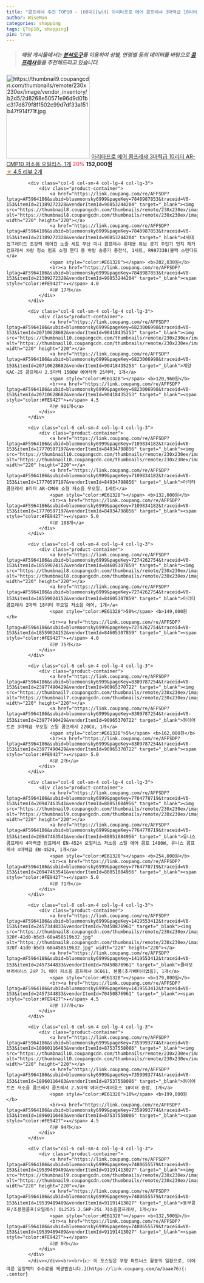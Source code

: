 ```yaml
---
title: "콤프레샤 추천 TOP10 - [60대][남녀] 아리타프로 에어 콤프레샤 3마력급 10리터 AR-CMP10 저소음 오일리스, 1개"
author: WiseMan
categories: shopping
tags: [Top10, shopping]
pin: true
---
```


> ##### 해당 게시물에서는 [**분석도구**](https://itemscout.io/)를 이용하여 **성별**, **연령별** 등의 데이터를 바탕으로 [**콤프레샤**](https://link.coupang.com/a/baae76)들을 추천해드리고 있습니다.
<div class="container"><div class="row">
            <div class="col-6 col-sm-4 col-lg-4 col-lg-3">
                <div class="product-container">
                    <a href="https://link.coupang.com/re/AFFSDP?lptag=AF5964186&subid=bluemoonsky6999&pageKey=8284172348&traceid=V0-153&itemId=23885478681&vendorItemId=90908406214" target="_blank"><img src="https://thumbnail9.coupangcdn.com/thumbnails/remote/230x230ex/image/vendor_inventory/b2d5/2d8268e50571e96d9d01bc317d879f8f1502c99d7df33a151b47f914f71f.jpg" alt="https://thumbnail9.coupangcdn.com/thumbnails/remote/230x230ex/image/vendor_inventory/b2d5/2d8268e50571e96d9d01bc317d879f8f1502c99d7df33a151b47f914f71f.jpg" width="220" height="220"></a>
                    <a href="https://link.coupang.com/re/AFFSDP?lptag=AF5964186&subid=bluemoonsky6999&pageKey=8284172348&traceid=V0-153&itemId=23885478681&vendorItemId=90908406214" target="_blank">아리타프로 에어 콤프레샤 3마력급 10리터 AR-CMP10 저소음 오일리스, 1개</a>
                    <span style="color:#E61328">20%</span> <b>152,000원</b>
                    <br><a href="https://link.coupang.com/re/AFFSDP?lptag=AF5964186&subid=bluemoonsky6999&pageKey=8284172348&traceid=V0-153&itemId=23885478681&vendorItemId=90908406214" target="_blank"><span style="color:#FE9427">★</span> 4.5
                    리뷰 2개</a>
                </div>
            </div>
            
            <div class="col-6 col-sm-4 col-lg-4 col-lg-3">
                <div class="product-container">
                    <a href="https://link.coupang.com/re/AFFSDP?lptag=AF5964186&subid=bluemoonsky6999&pageKey=7848987853&traceid=V0-153&itemId=21389272328&vendorItemId=90853244204" target="_blank"><img src="https://thumbnail8.coupangcdn.com/thumbnails/remote/230x230ex/image/vendor_inventory/55dc/98b9aea2fb2f95ba0e9956cdd3a5fbca3fc91851c4f8755f16c69e0b666a.jpg" alt="https://thumbnail8.coupangcdn.com/thumbnails/remote/230x230ex/image/vendor_inventory/55dc/98b9aea2fb2f95ba0e9956cdd3a5fbca3fc91851c4f8755f16c69e0b666a.jpg" width="220" height="220"></a>
                    <a href="https://link.coupang.com/re/AFFSDP?lptag=AF5964186&subid=bluemoonsky6999&pageKey=7848987853&traceid=V0-153&itemId=21389272328&vendorItemId=90853244204" target="_blank">4세대 업그레이드 초강력 에어건 노즐 세트 무선 미니 콤프레샤 휴대용 튜브 공기 주입기 먼지 제거 컴프레셔 차량 청소 펌프 소형 핸디 용 바람 송풍기 충전식, 1세트, R99733B(블랙 스텐다드</a>
                    <span style="color:#E61328"></span> <b>202,030원</b>
                    <br><a href="https://link.coupang.com/re/AFFSDP?lptag=AF5964186&subid=bluemoonsky6999&pageKey=7848987853&traceid=V0-153&itemId=21389272328&vendorItemId=90853244204" target="_blank"><span style="color:#FE9427">★</span> 4.0
                    리뷰 17개</a>
                </div>
            </div>
            
            <div class="col-6 col-sm-4 col-lg-4 col-lg-3">
                <div class="product-container">
                    <a href="https://link.coupang.com/re/AFFSDP?lptag=AF5964186&subid=bluemoonsky6999&pageKey=6823006998&traceid=V0-153&itemId=20710628682&vendorItemId=90418435253" target="_blank"><img src="https://thumbnail10.coupangcdn.com/thumbnails/remote/230x230ex/image/vendor_inventory/4533/fd6ae3aa6b995d493eabe3b54f32231fe9a643b6dd19c66315eb89424d77.jpg" alt="https://thumbnail10.coupangcdn.com/thumbnails/remote/230x230ex/image/vendor_inventory/4533/fd6ae3aa6b995d493eabe3b54f32231fe9a643b6dd19c66315eb89424d77.jpg" width="220" height="220"></a>
                    <a href="https://link.coupang.com/re/AFFSDP?lptag=AF5964186&subid=bluemoonsky6999&pageKey=6823006998&traceid=V0-153&itemId=20710628682&vendorItemId=90418435253" target="_blank">계양 KAC-25 콤프레샤 2.5마력 1500W 에어타카 25리터, 1개</a>
                    <span style="color:#E61328"></span> <b>120,960원</b>
                    <br><a href="https://link.coupang.com/re/AFFSDP?lptag=AF5964186&subid=bluemoonsky6999&pageKey=6823006998&traceid=V0-153&itemId=20710628682&vendorItemId=90418435253" target="_blank"><span style="color:#FE9427">★</span> 4.5
                    리뷰 901개</a>
                </div>
            </div>
            
            <div class="col-6 col-sm-4 col-lg-4 col-lg-3">
                <div class="product-container">
                    <a href="https://link.coupang.com/re/AFFSDP?lptag=AF5964186&subid=bluemoonsky6999&pageKey=7109834182&traceid=V0-153&itemId=17770597197&vendorItemId=84934798856" target="_blank"><img src="https://thumbnail10.coupangcdn.com/thumbnails/remote/230x230ex/image/0820_amir_esrgan_inf40k_batch_0_max3k/0731/ed2b5e4143d714791fae602004bfaf0a5f44989f1525cb7c05eb1a86b3fd.jpg" alt="https://thumbnail10.coupangcdn.com/thumbnails/remote/230x230ex/image/0820_amir_esrgan_inf40k_batch_0_max3k/0731/ed2b5e4143d714791fae602004bfaf0a5f44989f1525cb7c05eb1a86b3fd.jpg" width="220" height="220"></a>
                    <a href="https://link.coupang.com/re/AFFSDP?lptag=AF5964186&subid=bluemoonsky6999&pageKey=7109834182&traceid=V0-153&itemId=17770597197&vendorItemId=84934798856" target="_blank">아리타 콤프레샤 8리터 AR-CM08 소형 저소음 무오일, 1세트</a>
                    <span style="color:#E61328"></span> <b>132,000원</b>
                    <br><a href="https://link.coupang.com/re/AFFSDP?lptag=AF5964186&subid=bluemoonsky6999&pageKey=7109834182&traceid=V0-153&itemId=17770597197&vendorItemId=84934798856" target="_blank"><span style="color:#FE9427">★</span> 5.0
                    리뷰 108개</a>
                </div>
            </div>
            
            <div class="col-6 col-sm-4 col-lg-4 col-lg-3">
                <div class="product-container">
                    <a href="https://link.coupang.com/re/AFFSDP?lptag=AF5964186&subid=bluemoonsky6999&pageKey=7274262754&traceid=V0-153&itemId=18559024152&vendorItemId=84605307859" target="_blank"><img src="https://thumbnail8.coupangcdn.com/thumbnails/remote/230x230ex/image/vendor_inventory/1432/851895130b8b46d7718ed45379eb20ff8aa15f716e87fd35804774d20e29.jpg" alt="https://thumbnail8.coupangcdn.com/thumbnails/remote/230x230ex/image/vendor_inventory/1432/851895130b8b46d7718ed45379eb20ff8aa15f716e87fd35804774d20e29.jpg" width="220" height="220"></a>
                    <a href="https://link.coupang.com/re/AFFSDP?lptag=AF5964186&subid=bluemoonsky6999&pageKey=7274262754&traceid=V0-153&itemId=18559024152&vendorItemId=84605307859" target="_blank">아리타 콤프레샤 2마력 18리터 무오일 저소음 에어, 1개</a>
                    <span style="color:#E61328">50%</span> <b>149,000원</b>
                    <br><a href="https://link.coupang.com/re/AFFSDP?lptag=AF5964186&subid=bluemoonsky6999&pageKey=7274262754&traceid=V0-153&itemId=18559024152&vendorItemId=84605307859" target="_blank"><span style="color:#FE9427">★</span> 4.0
                    리뷰 75개</a>
                </div>
            </div>
            
            <div class="col-6 col-sm-4 col-lg-4 col-lg-3">
                <div class="product-container">
                    <a href="https://link.coupang.com/re/AFFSDP?lptag=AF5964186&subid=bluemoonsky6999&pageKey=8309787254&traceid=V0-153&itemId=23977490429&vendorItemId=90965370722" target="_blank"><img src="https://thumbnail7.coupangcdn.com/thumbnails/remote/230x230ex/image/vendor_inventory/55e7/5856995c1c735fcb757792acfdf4b5c1ff6b810906d0a2ffac0634dfd023.jpg" alt="https://thumbnail7.coupangcdn.com/thumbnails/remote/230x230ex/image/vendor_inventory/55e7/5856995c1c735fcb757792acfdf4b5c1ff6b810906d0a2ffac0634dfd023.jpg" width="220" height="220"></a>
                    <a href="https://link.coupang.com/re/AFFSDP?lptag=AF5964186&subid=bluemoonsky6999&pageKey=8309787254&traceid=V0-153&itemId=23977490429&vendorItemId=90965370722" target="_blank">콰이어트존 3마력급 무오일 스틸 콤프레샤 220CU, 1개</a>
                    <span style="color:#E61328">5%</span> <b>162,000원</b>
                    <br><a href="https://link.coupang.com/re/AFFSDP?lptag=AF5964186&subid=bluemoonsky6999&pageKey=8309787254&traceid=V0-153&itemId=23977490429&vendorItemId=90965370722" target="_blank"><span style="color:#FE9427">★</span> 5.0
                    리뷰 2개</a>
                </div>
            </div>
            
            <div class="col-6 col-sm-4 col-lg-4 col-lg-3">
                <div class="product-container">
                    <a href="https://link.coupang.com/re/AFFSDP?lptag=AF5964186&subid=bluemoonsky6999&pageKey=7764770719&traceid=V0-153&itemId=20947463541&vendorItemId=88051084956" target="_blank"><img src="https://thumbnail9.coupangcdn.com/thumbnails/remote/230x230ex/image/vendor_inventory/61f1/9d96e9a5b6c7c7fce045532f0655b53126de11689da8d54f53acf0529aba.jpg" alt="https://thumbnail9.coupangcdn.com/thumbnails/remote/230x230ex/image/vendor_inventory/61f1/9d96e9a5b6c7c7fce045532f0655b53126de11689da8d54f53acf0529aba.jpg" width="220" height="220"></a>
                    <a href="https://link.coupang.com/re/AFFSDP?lptag=AF5964186&subid=bluemoonsky6999&pageKey=7764770719&traceid=V0-153&itemId=20947463541&vendorItemId=88051084956" target="_blank">유니스 콤프레샤 4마력급 컴프레셔 EN-4524 오일리스 저소음 스틸 에어 콤프 1480W, 유니스 콤프레샤 4마력급 EN-4524, 1개</a>
                    <span style="color:#E61328"></span> <b>254,000원</b>
                    <br><a href="https://link.coupang.com/re/AFFSDP?lptag=AF5964186&subid=bluemoonsky6999&pageKey=7764770719&traceid=V0-153&itemId=20947463541&vendorItemId=88051084956" target="_blank"><span style="color:#FE9427">★</span> 5.0
                    리뷰 71개</a>
                </div>
            </div>
            
            <div class="col-6 col-sm-4 col-lg-4 col-lg-3">
                <div class="product-container">
                    <a href="https://link.coupang.com/re/AFFSDP?lptag=AF5964186&subid=bluemoonsky6999&pageKey=1419553412&traceid=V0-153&itemId=2457344833&vendorItemId=70450876961" target="_blank"><img src="https://thumbnail8.coupangcdn.com/thumbnails/remote/230x230ex/image/retail/images/2020/04/02/17/3/9e8bd86e-320f-41d0-b5d3-60a458519b32.jpg" alt="https://thumbnail8.coupangcdn.com/thumbnails/remote/230x230ex/image/retail/images/2020/04/02/17/3/9e8bd86e-320f-41d0-b5d3-60a458519b32.jpg" width="220" height="220"></a>
                    <a href="https://link.coupang.com/re/AFFSDP?lptag=AF5964186&subid=bluemoonsky6999&pageKey=1419553412&traceid=V0-153&itemId=2457344833&vendorItemId=70450876961" target="_blank">콜라보 브러쉬리스 2HP 7L 에어 저소음 콤프레샤 DC661, 본품(추가배터리없음), 1개</a>
                    <span style="color:#E61328"></span> <b>179,000원</b>
                    <br><a href="https://link.coupang.com/re/AFFSDP?lptag=AF5964186&subid=bluemoonsky6999&pageKey=1419553412&traceid=V0-153&itemId=2457344833&vendorItemId=70450876961" target="_blank"><span style="color:#FE9427">★</span> 4.5
                    리뷰 177개</a>
                </div>
            </div>
            
            <div class="col-6 col-sm-4 col-lg-4 col-lg-3">
                <div class="product-container">
                    <a href="https://link.coupang.com/re/AFFSDP?lptag=AF5964186&subid=bluemoonsky6999&pageKey=7359993774&traceid=V0-153&itemId=18960116483&vendorItemId=87537558086" target="_blank"><img src="https://thumbnail10.coupangcdn.com/thumbnails/remote/230x230ex/image/vendor_inventory/6d42/5db82a34292359baed2c4fed5bc396c70aa99a707701e7a7d511aa18395e.jpg" alt="https://thumbnail10.coupangcdn.com/thumbnails/remote/230x230ex/image/vendor_inventory/6d42/5db82a34292359baed2c4fed5bc396c70aa99a707701e7a7d511aa18395e.jpg" width="220" height="220"></a>
                    <a href="https://link.coupang.com/re/AFFSDP?lptag=AF5964186&subid=bluemoonsky6999&pageKey=7359993774&traceid=V0-153&itemId=18960116483&vendorItemId=87537558086" target="_blank">콰이어트존 저소음 콤프레샤 콤프레셔 2.5마력 에어건+에어호스 10미터 증정, 1개</a>
                    <span style="color:#E61328">10%</span> <b>199,000원</b>
                    <br><a href="https://link.coupang.com/re/AFFSDP?lptag=AF5964186&subid=bluemoonsky6999&pageKey=7359993774&traceid=V0-153&itemId=18960116483&vendorItemId=87537558086" target="_blank"><span style="color:#FE9427">★</span> 4.5
                    리뷰 94개</a>
                </div>
            </div>
            
            <div class="col-6 col-sm-4 col-lg-4 col-lg-3">
                <div class="product-container">
                    <a href="https://link.coupang.com/re/AFFSDP?lptag=AF5964186&subid=bluemoonsky6999&pageKey=7480655579&traceid=V0-153&itemId=19539489409&vendorItemId=91191413027" target="_blank"><img src="https://thumbnail9.coupangcdn.com/thumbnails/remote/230x230ex/image/vendor_inventory/8b96/add36ee63db29ead197402b17f90474d913d8986cfc38940ee64cd25d7c9.jpg" alt="https://thumbnail9.coupangcdn.com/thumbnails/remote/230x230ex/image/vendor_inventory/8b96/add36ee63db29ead197402b17f90474d913d8986cfc38940ee64cd25d7c9.jpg" width="220" height="220"></a>
                    <a href="https://link.coupang.com/re/AFFSDP?lptag=AF5964186&subid=bluemoonsky6999&pageKey=7480655579&traceid=V0-153&itemId=19539489409&vendorItemId=91191413027" target="_blank">동부콤프/조용한콤프(오일레스) OL2525 2.5HP-25L 저소음콤프레샤, 1개</a>
                    <span style="color:#E61328"></span> <b>132,500원</b>
                    <br><a href="https://link.coupang.com/re/AFFSDP?lptag=AF5964186&subid=bluemoonsky6999&pageKey=7480655579&traceid=V0-153&itemId=19539489409&vendorItemId=91191413027" target="_blank"><span style="color:#FE9427">★</span> 
                    리뷰 0개</a>
                </div>
            </div>
            </div></div><br><br>[👉 이 포스팅은 쿠팡 파트너스 활동의 일환으로, 이에 따른 일정액의 수수료를 제공받습니다.](https://link.coupang.com/a/baae76){: .center}